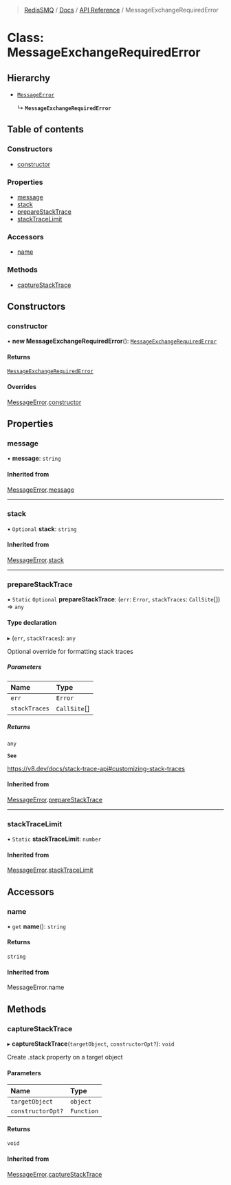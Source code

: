 >[RedisSMQ](../../../README.md) / [Docs](../../README.md) / [API Reference](../README.md) / MessageExchangeRequiredError

# Class: MessageExchangeRequiredError

## Hierarchy

- [`MessageError`](MessageError.md)

  ↳ **`MessageExchangeRequiredError`**

## Table of contents

### Constructors

- [constructor](MessageExchangeRequiredError.md#constructor)

### Properties

- [message](MessageExchangeRequiredError.md#message)
- [stack](MessageExchangeRequiredError.md#stack)
- [prepareStackTrace](MessageExchangeRequiredError.md#preparestacktrace)
- [stackTraceLimit](MessageExchangeRequiredError.md#stacktracelimit)

### Accessors

- [name](MessageExchangeRequiredError.md#name)

### Methods

- [captureStackTrace](MessageExchangeRequiredError.md#capturestacktrace)

## Constructors

### constructor

• **new MessageExchangeRequiredError**(): [`MessageExchangeRequiredError`](MessageExchangeRequiredError.md)

#### Returns

[`MessageExchangeRequiredError`](MessageExchangeRequiredError.md)

#### Overrides

[MessageError](MessageError.md).[constructor](MessageError.md#constructor)

## Properties

### message

• **message**: `string`

#### Inherited from

[MessageError](MessageError.md).[message](MessageError.md#message)

___

### stack

• `Optional` **stack**: `string`

#### Inherited from

[MessageError](MessageError.md).[stack](MessageError.md#stack)

___

### prepareStackTrace

▪ `Static` `Optional` **prepareStackTrace**: (`err`: `Error`, `stackTraces`: `CallSite`[]) => `any`

#### Type declaration

▸ (`err`, `stackTraces`): `any`

Optional override for formatting stack traces

##### Parameters

| Name | Type |
| :------ | :------ |
| `err` | `Error` |
| `stackTraces` | `CallSite`[] |

##### Returns

`any`

**`See`**

https://v8.dev/docs/stack-trace-api#customizing-stack-traces

#### Inherited from

[MessageError](MessageError.md).[prepareStackTrace](MessageError.md#preparestacktrace)

___

### stackTraceLimit

▪ `Static` **stackTraceLimit**: `number`

#### Inherited from

[MessageError](MessageError.md).[stackTraceLimit](MessageError.md#stacktracelimit)

## Accessors

### name

• `get` **name**(): `string`

#### Returns

`string`

#### Inherited from

MessageError.name

## Methods

### captureStackTrace

▸ **captureStackTrace**(`targetObject`, `constructorOpt?`): `void`

Create .stack property on a target object

#### Parameters

| Name | Type |
| :------ | :------ |
| `targetObject` | `object` |
| `constructorOpt?` | `Function` |

#### Returns

`void`

#### Inherited from

[MessageError](MessageError.md).[captureStackTrace](MessageError.md#capturestacktrace)
